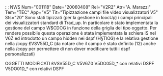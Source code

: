  :  : NWS Num="001118" Date="20060408" Rel="V2R2" Atr="A. Marazzi" Tem="TEC" App="V5" Tit="Tipizzazione campi file video visualizzatori V5" Sts="20"
Sono stati tipizzati (per la gestione in loocUp) i campi principali dei visualizzatori standard di
Trad_up.
In particolare è stato implementata la gestione del campo W$CDOG in funzione della griglia del tipo
oggetto. Per rendere possibile questa operazione è stata implementata la schiera IS nel V6Z ed introdotto un campo hidden nei dspf (H§TIOG) e la relativa gestione nella /copy £VSV55D_C (da notare
 che il campo è stato definito (12) anche nella /copy per permettere di non dover modificare tutti
i dspf personalizzati)

OGGETTI MODIFICATI
£VSV55D_C
V5V6Z0
V5DO05D_\*  con relativi DSPF
V5DO01D_\*  con relativi DSPF
